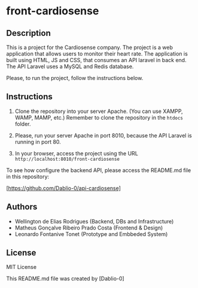 # front-cardiosense

## Description

This is a project for the Cardiosense company. The project is a web application that allows users to monitor their heart rate. The application is built using HTML, JS and CSS, that consumes an API laravel in back end. The API Laravel uses a MySQL and Redis database.

Please, to run the project, follow the instructions below.

## Instructions

1. Clone the repository into your server Apache. (You can use XAMPP, WAMP, MAMP, etc.) Remember to clone the repository in the `htdocs` folder.

2. Please, run your server Apache in port 8010, because the API Laravel is running in port 80.

3. In your browser, access the project using the URL `http://localhost:8010/front-cardiosense`

To see how configure the backend API, please access the README.md file in this repository: 

[https://github.com/Dablio-0/api-cardiosense]

## Authors

- Wellington de Elias Rodrigues (Backend, DBs and Infrastructure)
- Matheus Gonçalve Ribeiro Prado Costa (Frontend & Design)
- Leonardo Fontanive Tonet (Prototype and Embbeded System)

## License

MIT License

This README.md file was created by [Dablio-0]
